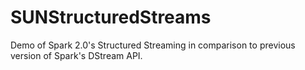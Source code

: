 # SUNStructuredStreams

Demo of Spark 2.0's Structured Streaming in comparison to previous version of Spark's DStream API.